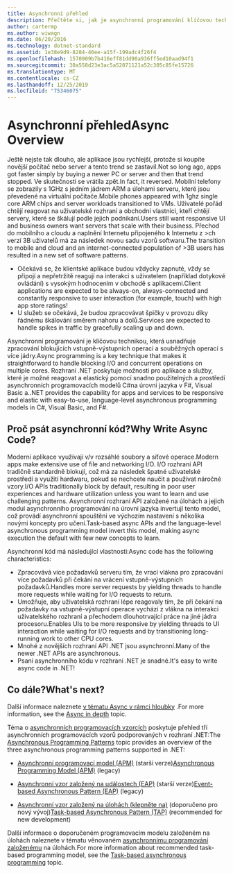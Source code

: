 ```yaml
---
title: Asynchronní přehled
description: Přečtěte si, jak je asynchronní programování klíčovou technikou, která usnadňuje zpracování blokujících vstupně-výstupních operací a souběžných operací s více jádry.
author: cartermp
ms.author: wiwagn
ms.date: 06/20/2016
ms.technology: dotnet-standard
ms.assetid: 1e38e9d9-8284-46ee-a15f-199adc4f26f4
ms.openlocfilehash: 1570909b7b416eff81dd90a936ff5ed10aad94f1
ms.sourcegitcommit: 30a558d23e3ac5a52071121a52c305c85fe15726
ms.translationtype: MT
ms.contentlocale: cs-CZ
ms.lasthandoff: 12/25/2019
ms.locfileid: "75346075"
---
```

# <a name="async-overview"></a><span data-ttu-id="8be72-103">Asynchronní přehled</span><span class="sxs-lookup"><span data-stu-id="8be72-103">Async Overview</span></span>

<span data-ttu-id="8be72-104">Ještě nejste tak dlouho, ale aplikace jsou rychlejší, protože si koupíte novější počítač nebo server a tento trend se zastavil.</span><span class="sxs-lookup"><span data-stu-id="8be72-104">Not so long ago, apps got faster simply by buying a newer PC or server and then that trend stopped.</span></span> <span data-ttu-id="8be72-105">Ve skutečnosti se vrátila zpět.</span><span class="sxs-lookup"><span data-stu-id="8be72-105">In fact, it reversed.</span></span> <span data-ttu-id="8be72-106">Mobilní telefony se zobrazily s 1GHz s jedním jádrem ARM a úlohami serveru, které jsou převedené na virtuální počítače.</span><span class="sxs-lookup"><span data-stu-id="8be72-106">Mobile phones appeared with 1ghz single core ARM chips and server workloads transitioned to VMs.</span></span> <span data-ttu-id="8be72-107">Uživatelé pořád chtějí reagovat na uživatelské rozhraní a obchodní vlastníci, kteří chtějí servery, které se škálují podle jejich podnikání.</span><span class="sxs-lookup"><span data-stu-id="8be72-107">Users still want responsive UI and business owners want servers that scale with their business.</span></span> <span data-ttu-id="8be72-108">Přechod do mobilního a cloudu a naplnění Internetu připojeného k Internetu z >ch verzí 3B uživatelů má za následek novou sadu vzorů softwaru.</span><span class="sxs-lookup"><span data-stu-id="8be72-108">The transition to mobile and cloud and an internet-connected population of >3B users has resulted in a new set of software patterns.</span></span> 

- <span data-ttu-id="8be72-109">Očekává se, že klientské aplikace budou vždycky zapnuté, vždy se připojí a nepřetržitě reagují na interakci s uživatelem (například dotykové ovládání) s vysokým hodnocením v obchodě s aplikacemi.</span><span class="sxs-lookup"><span data-stu-id="8be72-109">Client applications are expected to be always-on, always-connected and constantly responsive to user interaction (for example, touch) with high app store ratings!</span></span>
- <span data-ttu-id="8be72-110">U služeb se očekává, že budou zpracovávat špičky v provozu díky řádnému škálování směrem nahoru a dolů.</span><span class="sxs-lookup"><span data-stu-id="8be72-110">Services are expected to handle spikes in traffic by gracefully scaling up and down.</span></span> 

<span data-ttu-id="8be72-111">Asynchronní programování je klíčovou technikou, která usnadňuje zpracování blokujících vstupně-výstupních operací a souběžných operací s více jádry.</span><span class="sxs-lookup"><span data-stu-id="8be72-111">Async programming is a key technique that makes it straightforward to handle blocking I/O and concurrent operations on multiple cores.</span></span> <span data-ttu-id="8be72-112">Rozhraní .NET poskytuje možnosti pro aplikace a služby, které je možné reagovat a elastický pomocí snadno použitelných a prostředí asynchronních programovacích modelů C#na úrovni jazyka v F#, Visual Basic a.</span><span class="sxs-lookup"><span data-stu-id="8be72-112">.NET provides the capability for apps and services to be responsive and elastic with easy-to-use, language-level asynchronous programming models in C#, Visual Basic, and F#.</span></span>

## <a name="why-write-async-code"></a><span data-ttu-id="8be72-113">Proč psát asynchronní kód?</span><span class="sxs-lookup"><span data-stu-id="8be72-113">Why Write Async Code?</span></span>

<span data-ttu-id="8be72-114">Moderní aplikace využívají v/v rozsáhlé soubory a síťové operace.</span><span class="sxs-lookup"><span data-stu-id="8be72-114">Modern apps make extensive use of file and networking I/O.</span></span> <span data-ttu-id="8be72-115">I/O rozhraní API tradičně standardně blokují, což má za následek špatné uživatelské prostředí a využití hardwaru, pokud se nechcete naučit a používat náročné vzory.</span><span class="sxs-lookup"><span data-stu-id="8be72-115">I/O APIs traditionally block by default, resulting in poor user experiences and hardware utilization unless you want to learn and use challenging patterns.</span></span> <span data-ttu-id="8be72-116">Asynchronní rozhraní API založené na úlohách a jejich modul asynchronního programování na úrovni jazyka invertují tento model, což provádí asynchronní spouštění ve výchozím nastavení s několika novými koncepty pro učení.</span><span class="sxs-lookup"><span data-stu-id="8be72-116">Task-based async APIs and the language-level asynchronous programming model invert this model, making async execution the default with few new concepts to learn.</span></span>

<span data-ttu-id="8be72-117">Asynchronní kód má následující vlastnosti:</span><span class="sxs-lookup"><span data-stu-id="8be72-117">Async code has the following characteristics:</span></span>

- <span data-ttu-id="8be72-118">Zpracovává více požadavků serveru tím, že vrací vlákna pro zpracování více požadavků při čekání na vrácení vstupně-výstupních požadavků.</span><span class="sxs-lookup"><span data-stu-id="8be72-118">Handles more server requests by yielding threads to handle more requests while waiting for I/O requests to return.</span></span>
- <span data-ttu-id="8be72-119">Umožňuje, aby uživatelská rozhraní lépe reagovaly tím, že při čekání na požadavky na vstupně-výstupní operace vychází z vlákna na interakci uživatelského rozhraní a přechodem dlouhotrvající práce na jiné jádra procesoru.</span><span class="sxs-lookup"><span data-stu-id="8be72-119">Enables UIs to be more responsive by yielding threads to UI interaction while waiting for I/O requests and by transitioning long-running work to other CPU cores.</span></span>
- <span data-ttu-id="8be72-120">Mnohé z novějších rozhraní API .NET jsou asynchronní.</span><span class="sxs-lookup"><span data-stu-id="8be72-120">Many of the newer .NET APIs are asynchronous.</span></span>
- <span data-ttu-id="8be72-121">Psaní asynchronního kódu v rozhraní .NET je snadné.</span><span class="sxs-lookup"><span data-stu-id="8be72-121">It's easy to write async code in .NET!</span></span>

## <a name="whats-next"></a><span data-ttu-id="8be72-122">Co dále?</span><span class="sxs-lookup"><span data-stu-id="8be72-122">What's next?</span></span>

<span data-ttu-id="8be72-123">Další informace naleznete [v tématu Async v rámci hloubky](async-in-depth.md) .</span><span class="sxs-lookup"><span data-stu-id="8be72-123">For more information, see the [Async in depth](async-in-depth.md) topic.</span></span>

<span data-ttu-id="8be72-124">Téma o [asynchronních programovacích vzorcích](asynchronous-programming-patterns/index.md) poskytuje přehled tří asynchronních programovacích vzorů podporovaných v rozhraní .NET:</span><span class="sxs-lookup"><span data-stu-id="8be72-124">The [Asynchronous Programming Patterns](asynchronous-programming-patterns/index.md) topic provides an overview of the three asynchronous programming patterns supported in .NET:</span></span>  
  
- <span data-ttu-id="8be72-125">[Asynchronní programovací model (APM)](asynchronous-programming-patterns/asynchronous-programming-model-apm.md) (starší verze)</span><span class="sxs-lookup"><span data-stu-id="8be72-125">[Asynchronous Programming Model (APM)](asynchronous-programming-patterns/asynchronous-programming-model-apm.md) (legacy)</span></span>  
  
- <span data-ttu-id="8be72-126">[Asynchronní vzor založený na událostech (EAP)](asynchronous-programming-patterns/event-based-asynchronous-pattern-eap.md) (starší verze)</span><span class="sxs-lookup"><span data-stu-id="8be72-126">[Event-based Asynchronous Pattern (EAP)](asynchronous-programming-patterns/event-based-asynchronous-pattern-eap.md) (legacy)</span></span>  
  
- <span data-ttu-id="8be72-127">[Asynchronní vzor založený na úlohách (klepněte na)](asynchronous-programming-patterns/task-based-asynchronous-pattern-tap.md) (doporučeno pro nový vývoj)</span><span class="sxs-lookup"><span data-stu-id="8be72-127">[Task-based Asynchronous Pattern (TAP)](asynchronous-programming-patterns/task-based-asynchronous-pattern-tap.md) (recommended for new development)</span></span>  

<span data-ttu-id="8be72-128">Další informace o doporučeném programovacím modelu založeném na úlohách naleznete v tématu věnovaném [asynchronnímu programování založenému](parallel-programming/task-based-asynchronous-programming.md) na úlohách.</span><span class="sxs-lookup"><span data-stu-id="8be72-128">For more information about recommended task-based programming model, see the [Task-based asynchronous programming](parallel-programming/task-based-asynchronous-programming.md) topic.</span></span>
